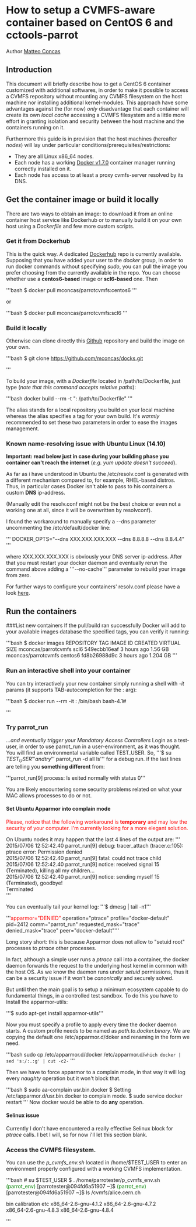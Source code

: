 How to setup a CVMFS-aware container based on CentOS 6 and cctools-parrot
================================================================================

Author [Matteo Concas](mailto:matteo.concas@cern.ch)

Introduction
------------

This document will briefly describe how to get a CentOS 6 container customized
with additional softwares, in order to make it possible to access
a CVMFS repository without mounting any CVMFS filesystem on the host machine
nor installing additional kernel-modules.
This approach have some advantages
against the (for now) *only* disadvantage that each container will create its
own *local cache* accessing a CVMFS filesystem and a little more effort
in granting isolation and security between the host machine and the containers
running on it.

Furthermore this guide is in prevision that the host machines
(hereafter *nodes*) will lay under particular
conditions/prerequisites/restrictions:

*   They are all Linux x86_64 nodes.
*   Each node has a working [Docker v1.7.0](http://docker.io) container manager
    running correctly installed on it.
*   Each node has access to at least a proxy cvmfs-server resolved by its DNS.

Get the container image or build it locally
-------------------------------------------

There are two ways to obtain an image: to download it from an online container
host service like Dockerhub or to manually build it on your own host using a
*Dockerfile* and few more custom scripts.

### Get it from Dockerhub
This is the quick way.
A dedicated [Dockerhub](mconcas/parrotcvmfs) repo is currently available.
Supposing that you have added your user to the *docker* group, in order to run
docker commands without specifying *sudo*, you can pull the image you prefer
choosing from the currently available in the repo.
You can choose whether use a **centos6-based** image or **scl6-based** one.
Then

'''bash
$ docker pull mconcas/parrotcvmfs:centos6
'''

or

'''bash
$ docker pull mconcas/parrotcvmfs:scl6
'''

### Build it locally
Otherwise can clone directly this [Github](https://github.com/mconcas/docks.git)
repository and build the image on your own.

'''bash
$ git clone https://github.com/mconcas/docks.git

'''

To build your image, with a *Dockerfile* located in /path/to/Dockerfile, just
type (*note that this command accepts relative paths*):

'''bash
docker build --rm -t "<reponame>:<tag> /path/to/Dockerfile"
'''

The alias <reponame> stands for a local repository you build on your local
machine whereas the <tag> alias specifies a tag for your own build.
It's *warmly* recommended to set these two parameters in order to ease
the images management.  

### Known name-resolving issue with Ubuntu Linux (14.10)
**Important: read below just in case during your building phase you container
can't reach the internet** (*e.g. yum update doesn't succeed*).

As far as i have understood in Ubuntu the /etc/resolv.conf is generated with a
different mechanism compared to, for example, RHEL-based distros.
Thus, in particular cases Docker isn't able to pass to his containers a
custom **DNS** ip-address.

(Manually edit the resolv.conf might not be the best choice or even not a
working one at all, since it will be overwritten by resolvconf).

I found the workaround to manually specify a --dns parameter uncommenting the
/etc/default/docker line:

'''
DOCKER_OPTS="--dns XXX.XXX.XXX.XXX --dns 8.8.8.8 --dns 8.8.4.4"
'''

where XXX.XXX.XXX.XXX is obviously your DNS server ip-address. After that you
must restart your docker daemon and eventually rerun the command above adding a
'''--no-cache''' parameter to rebuild your image from zero.

For further ways to configure your containers' resolv.conf please have a look
[here](https://docs.docker.com/articles/networking/#dns).


Run the containers
------------------

###List new containers
If the pull/build ran successfully Docker will add to your available images
database the specified tags, you can verify it running:

'''bash
$ docker images
REPOSITORY             TAG        IMAGE ID         CREATED          VIRTUAL SIZE
mconcas/parrotcvmfs    scl6       549ecbb16eaf     3 hours ago      1.56 GB
mconcas/parrotcvmfs    centos6    fd8b26988d9c     3 hours ago      1.204 GB
'''

### Run an interactive shell into your container
You can try interactively your new container simply running a shell with *-it*
params (it supports TAB-autocompletion for the <reponame>:<tag> arg):

'''bash
$ docker run --rm -it <reponame>:<tag> /bin/bash
bash-4.1#

'''

### Try parrot_run
*...and eventually trigger your Mandatory Access Controllers*
Login as a test-user, in order to use parrot_run in a user-environment,
as it was thought.
You will find an environmental variable called TEST_USER.
So, '''$ su $TEST_USER''' and try '''$ parrot_run -d all ls''' for a debug run.
if the last lines are telling you **something different** from:

'''parrot_run[9] process: ls exited normally with status 0'''

You are likely encountering some security problems related on what your MAC
allows processes to do or not.

#### Set Ubuntu Apparmor into complain mode
<span style="color:red"> Please, notice that the following workaround
is **temporary** and may low the security of your computer. I'm currently
looking for a more elegant solution. </span>

On Ubuntu nodes it may happen that the last 4 lines of the output are:
'''
2015/07/06 12:52:42.40 parrot_run[9] debug: tracer_attach (tracer.c:105):
ptrace error: Permission denied  
2015/07/06 12:52:42.40 parrot_run[9] fatal: could not trace child  
2015/07/06 12:52:42.40 parrot_run[9] notice: received signal 15 (Terminated),
killing all my children...  
2015/07/06 12:52:42.40 parrot_run[9] notice: sending myself 15 (Terminated),
goodbye!  
Terminated  
'''

You can eventually tail your kernel log: '''$ dmesg | tail -n1'''

'''<span style="color:red">apparmor="DENIED"</span> operation="ptrace"
profile="docker-default" pid=2412 comm="parrot_run" requested_mask="trace"
denied_mask="trace" peer="docker-default"'''

Long story short: this is because Apparmor does not allow to "setuid root"
processes to *ptrace* other processes.

In fact, although a simple user runs a *ptrace* call into a
container, the docker daemon forwards the request to the underlying host kernel
in common with the host OS. As we know the daemon runs under *setuid*
permissions, thus it can be a security issue if it won't be *canonically* and
securely solved.

But until then the main goal is to setup a minimum ecosystem capable to do
fundamental things, in a controlled test sandbox.
To do this you have to
Install the apparmor-utils:

'''$ sudo apt-get install apparmor-utils'''

Now you must specify a profile to apply every time the docker daemon starts.
A custom profile needs to be named as *path.to.docker.binary*.
We are copying the default one /etc/apparmor.d/doker and renaming in the form
we need.  

'''bash
sudo cp /etc/apparmor.d/docker /etc/apparmor.d/`which docker |
sed 's:/:.:g' | cut -c2-`
'''

Then we have to force apparmor to a complain mode, in that way it will log
every *naughty* operation but it won't block that.

'''bash
$ sudo aa-complain usr.bin.docker
$ Setting /etc/apparmor.d/usr.bin.docker to complain mode.
$ sudo service docker restart
'''
Now docker would be able to do **any** operation.

#### Selinux issue
Currently I don't have encountered a really effective Selinux block for  
*ptrace* calls. I bet I will, so for now i'll let this section blank.

### Access the CVMFS filesystem.
You can use the *p_cvmfs_env.sh* located in /home/$TEST_USER to enter an
environment properly configured with a working CVMFS implementation.

'''bash
# su $TEST_USER
$ . /home/parrotester/p_cvmfs_env.sh
<span style="color:green">(parrot_env)</span> [parrotester@094fd6a51907 ~]$
<span style="color:green">(parrot_env)</span> [parrotester@094fd6a51907 ~]$
ls /cvmfs/alice.cern.ch

bin  calibration  etc  x86_64-2.6-gnu-4.1.2  x86_64-2.6-gnu-4.7.2  
x86_64-2.6-gnu-4.8.3  x86_64-2.6-gnu-4.8.4

'''

